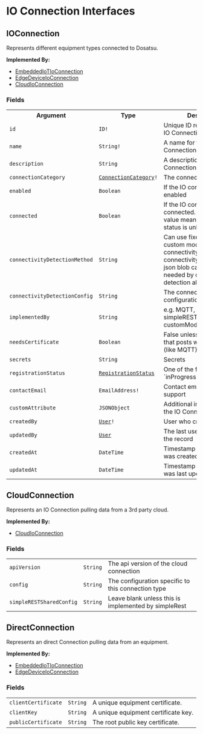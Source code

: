 # IO Connection Interfaces

## IOConnection

Represents different equipment types connected to Dosatsu.

**Implemented By:**

-   [EmbeddedIoTIoConnection](./ioConnectionObjects.md#embedded_iot)
-   [EdgeDeviceIoConnection](./ioConnectionObjects.md#edge_device)
-   [CloudIoConnection](./ioConnectionObjects.md#cloud)

### Fields

<table>
    <tr>
        <th nowrap>Argument</th>
        <th nowrap>Type</th>
        <th nowrap>Description</th>
    </tr>
    <tr>
        <td nowrap><code>id</code></td>
        <td nowrap><code>ID!</code></td>
        <td>Unique ID representing the IO Connection</td>
    </tr>
    <tr>
        <td nowrap><code>name</code></td>
        <td nowrap><code>String!</code></td>
        <td>A name for the IO Connection</td>
    </tr>
    <tr>
        <td nowrap><code>description</code></td>
        <td nowrap><code>String</code></td>
        <td>A description for the IO Connection</td>
    </tr>
    <tr>
        <td nowrap><code>connectionCategory</code></td>
        <td nowrap><code><a href="./ioConnectionEnums.html#connectioncategory">ConnectionCategory</a>!</code></td>
        <td>The connection category</td>
    </tr>
    <tr>
        <td nowrap><code>enabled</code></td>
        <td nowrap><code>Boolean</code></td>
        <td>If the IO connection is enabled</td>
    </tr>
    <tr>
        <td nowrap><code>connected</code></td>
        <td nowrap><code>Boolean</code></td>
        <td>If the IO connection is connected. An undefined value means connection status is unknown</td>
    </tr>
    <tr>
        <td nowrap><code>connectivityDetectionMethod</code></td>
        <td nowrap><code>String</code></td>
        <td>Can use fixedFreq, auto or a custom module to detect connectivity status connectivityDetectionConfig json blob can store info needed by  connectivity detection algorithm.</td>
    </tr>
    <tr>
        <td nowrap><code>connectivityDetectionConfig</code></td>
        <td nowrap><code>String</code></td>
        <td>The connectivity detection configuration</td>
    </tr>
    <tr>
        <td nowrap><code>implementedBy</code></td>
        <td nowrap><code>String</code></td>
        <td>e.g. MQTT, REST listener, simpleREST pulling, customModule name</td>
    </tr>
    <tr>
        <td nowrap><code>needsCertificate</code></td>
        <td nowrap><code>Boolean</code></td>
        <td>False unless it is a device that posts with a certificate (like MQTT)</td>
    </tr>
    <tr>
        <td nowrap><code>secrets</code></td>
        <td nowrap><code>String</code></td>
        <td>Secrets</td>
    </tr>
    <tr>
        <td nowrap><code>registrationStatus</code></td>
        <td nowrap><code><a href="./ioConnectionEnums.html#registrationstatus">RegistrationStatus</code></td>
        <td>One of the following values: `inProgress`, `active`</td>
    </tr>
    <tr>
        <td nowrap><code>contactEmail</code></td>
        <td nowrap><code>EmailAddress!</code></td>
        <td>Contact email for technical support</td>
    </tr>
    <tr>
        <td nowrap><code>customAttribute</code></td>
        <td nowrap><code>JSONObject</code></td>
        <td>Additional information about the IO Connection</td>
    </tr>
    <tr>
        <td nowrap><code>createdBy</code></td>
        <td nowrap><code><a href="../userManagement/userObjects.html#user">User</a>!</code></td>
        <td>User who created the entry</td>
    </tr>
    <tr>
        <td nowrap><code>updatedBy</code></td>
        <td nowrap><code><a href="../userManagement/userObjects.html#user">User</a></code></td>
        <td>The last user who updated the record</td>
    </tr>
    <tr>
        <td nowrap><code>createdAt</code></td>
        <td nowrap><code>DateTime</code></td>
        <td>Timestamp when the record was created</td>
    </tr>
    <tr>
        <td nowrap><code>updatedAt</code></td>
        <td nowrap><code>DateTime</code></td>
        <td>Timestamp when the record was last updated</td>
    </tr>
</table>

## CloudConnection

Represents an IO Connection pulling data from a 3rd party cloud.

**Implemented By:**

-   [CloudIoConnection](./ioConnectionObjects.md#cloud)

### Fields

<table>
    <tr>
        <td nowrap><code>apiVersion</code></td>
        <td nowrap><code>String</code></td>
        <td>The api version of the cloud connection</td>
    </tr>
    <tr>
        <td nowrap><code>config</code></td>
        <td nowrap><code>String</code></td>
        <td>The configuration specific to this connection type</td>
    </tr>
    <tr>
        <td nowrap><code>simpleRESTSharedConfig</code></td>
        <td nowrap><code>String</code></td>
        <td>Leave blank unless this is implemented by simpleRest</td>
    </tr>
</table>

## DirectConnection

Represents an direct Connection pulling data from an equipment.

**Implemented By:**

-   [EmbeddedIoTIoConnection](./ioConnectionObjects.md#embedded_iot)
-   [EdgeDeviceIoConnection](./ioConnectionObjects.md#edge_device)

### Fields

<table>
    <tr>
        <td nowrap><code>clientCertificate</code></td>
        <td nowrap><code>String</code></td>
        <td>A unique equipment certificate.</td>
    </tr>
    <tr>
        <td nowrap><code>clientKey</code></td>
        <td nowrap><code>String</code></td>
        <td>A unique equipment certificate key.</td>
    </tr>
    <tr>
        <td nowrap><code>publicCertificate</code></td>
        <td nowrap><code>String</code></td>
        <td>The root public key certificate.</td>
    </tr>
</table>
